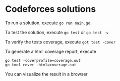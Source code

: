 # Codeforces solutions

To run a solution, execute `go run main.go`

To test the solution, execute `go test` or `go test -v`

To verify the tests coverage, execute `got test -cover`

To generate a html coverage report, execute

```
go test -coverprofile=coverage.out
go tool cover -html=coverage.out
```
You can visualize the result in a browser